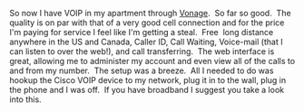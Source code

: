 So now I have VOIP in my apartment through
[Vonage](http://www.vonage.com).  So far so good.  The quality is on par
with that of a very good cell connection and for the price I'm paying
for service I feel like I'm getting a steal.  Free  long distance
anywhere in the US and Canada, Caller ID, Call Waiting, Voice-mail (that
I can listen to over the web!), and call transferring.  The web
interface is great, allowing me to administer my account and even view
all of the calls to and from my number.  The setup was a breeze.  All I
needed to do was hookup the Cisco VOIP device to my network, plug it in
to the wall, plug in the phone and I was off.  If you have broadband I
suggest you take a look into this.
